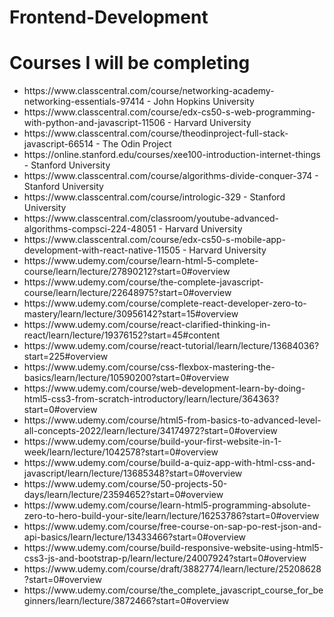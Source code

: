 # Frontend-Development

<h1>Courses I will be completing</h1>

<ul>
  <li>https://www.classcentral.com/course/networking-academy-networking-essentials-97414 - John Hopkins University</li>
  <li>https://www.classcentral.com/course/edx-cs50-s-web-programming-with-python-and-javascript-11506 - Harvard University</li>
  <li>https://www.classcentral.com/course/theodinproject-full-stack-javascript-66514 - The Odin Project</li>
  <li>https://online.stanford.edu/courses/xee100-introduction-internet-things - Stanford University</li>
  <li>https://www.classcentral.com/course/algorithms-divide-conquer-374 - Stanford University</li>
  <li>https://www.classcentral.com/course/intrologic-329 - Stanford University</li>
  <li>https://www.classcentral.com/classroom/youtube-advanced-algorithms-compsci-224-48051 - Harvard University</li>
  <li>https://www.classcentral.com/course/edx-cs50-s-mobile-app-development-with-react-native-11505 - Harvard University</li>
  <li>https://www.udemy.com/course/learn-html-5-complete-course/learn/lecture/27890212?start=0#overview</li>
  <li>https://www.udemy.com/course/the-complete-javascript-course/learn/lecture/22648975?start=0#overview</li>
  <li>https://www.udemy.com/course/complete-react-developer-zero-to-mastery/learn/lecture/30956142?start=15#overview</li>
  <li>https://www.udemy.com/course/react-clarified-thinking-in-react/learn/lecture/19376152?start=45#content</li>
  <li>https://www.udemy.com/course/react-tutorial/learn/lecture/13684036?start=225#overview</li>
  <li>https://www.udemy.com/course/css-flexbox-mastering-the-basics/learn/lecture/10590200?start=0#overview</li>
  <li>https://www.udemy.com/course/web-development-learn-by-doing-html5-css3-from-scratch-introductory/learn/lecture/364363?start=0#overview</li>
  <li>https://www.udemy.com/course/html5-from-basics-to-advanced-level-all-concepts-2022/learn/lecture/34174972?start=0#overview</li>
  <li>https://www.udemy.com/course/build-your-first-website-in-1-week/learn/lecture/1042578?start=0#overview</li>
  <li>https://www.udemy.com/course/build-a-quiz-app-with-html-css-and-javascript/learn/lecture/13685348?start=0#overview</li>
  <li>https://www.udemy.com/course/50-projects-50-days/learn/lecture/23594652?start=0#overview</li>
  <li>https://www.udemy.com/course/learn-html5-programming-absolute-zero-to-hero-build-your-site/learn/lecture/16253786?start=0#overview</li>
  <li>https://www.udemy.com/course/free-course-on-sap-po-rest-json-and-api-basics/learn/lecture/13433466?start=0#overview</li>
  <li>https://www.udemy.com/course/build-responsive-website-using-html5-css3-js-and-bootstrap-p/learn/lecture/24007924?start=0#overview</li>
  <li>https://www.udemy.com/course/draft/3882774/learn/lecture/25208628?start=0#overview</li>
  <li>https://www.udemy.com/course/the_complete_javascript_course_for_beginners/learn/lecture/3872466?start=0#overview</li>
</ul>
